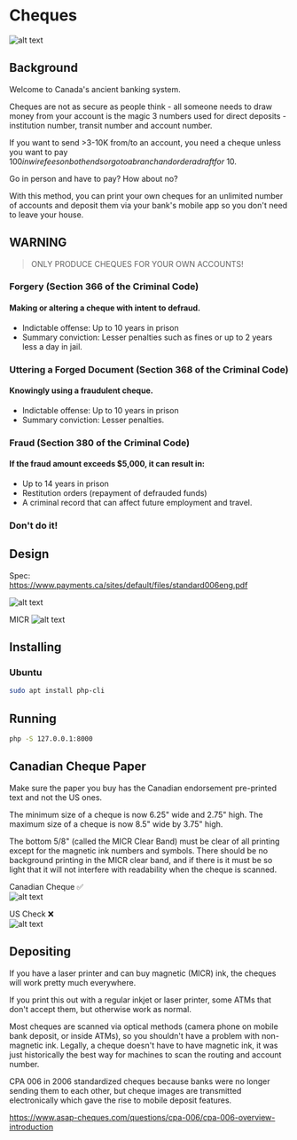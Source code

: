 Cheques
======

![alt text](image-5.png)

## Background
Welcome to Canada's ancient banking system.  

Cheques are not as secure as people think - all someone needs to draw money from your account is the magic 3 numbers used for direct deposits - institution number, transit number and account number.

If you want to send >3-10K from/to an account, you need a cheque unless you want to pay $100 in wire fees on both ends or go to a branch and order a draft for ~$10.

Go in person and have to pay? How about no?

With this method, you can print your own cheques for an unlimited number of accounts and deposit them via your bank's mobile app so you don't need to leave your house.

## WARNING

> ONLY PRODUCE CHEQUES FOR YOUR OWN ACCOUNTS!

### Forgery (Section 366 of the Criminal Code)
#### Making or altering a cheque with intent to defraud.
- Indictable offense: Up to 10 years in prison
- Summary conviction: Lesser penalties such as fines or up to 2 years less a day in jail.

### Uttering a Forged Document (Section 368 of the Criminal Code)
#### Knowingly using a fraudulent cheque.  
- Indictable offense: Up to 10 years in prison
- Summary conviction: Lesser penalties.

### Fraud (Section 380 of the Criminal Code)
#### If the fraud amount exceeds $5,000, it can result in:
- Up to 14 years in prison
- Restitution orders (repayment of defrauded funds)
- A criminal record that can affect future employment and travel.

### Don't do it!

## Design

Spec:  
https://www.payments.ca/sites/default/files/standard006eng.pdf

![alt text](image-2.png)

MICR 
![alt text](image-3.png)

## Installing
### Ubuntu
```bash
sudo apt install php-cli
```

## Running
```bash
php -S 127.0.0.1:8000
```

Canadian Cheque Paper
-----------

Make sure the paper you buy has the Canadian endorsement pre-printed text and not the US ones.

The minimum size of a cheque is now 6.25" wide and 2.75" high. The maximum size of a cheque is now 8.5" wide by 3.75" high.

The bottom 5/8" (called the MICR Clear Band) must be clear of all printing except for the magnetic ink numbers and symbols. There should be no background printing in the MICR clear band, and if there is it must be so light that it will not interfere with readability when the cheque is scanned.

Canadian Cheque ✅  
![alt text](image-1.png)

US Check ❌  
![alt text](image-4.png)

Depositing
----------

If you have a laser printer and can buy magnetic (MICR) ink, the cheques will work pretty much everywhere.

If you print this out with a regular inkjet or laser printer, some ATMs that don't accept them, but otherwise work as normal. 

Most cheques are scanned via optical methods (camera phone on mobile bank deposit, or inside ATMs), so you shouldn't have a problem with non-magnetic ink. Legally, a cheque doesn't have to have magnetic ink, it was just historically the best way for machines to scan the routing and account number.

CPA 006 in 2006 standardized cheques because banks were no longer sending them to each other, but cheque images are transmitted  electronically which gave the rise to mobile deposit features.

https://www.asap-cheques.com/questions/cpa-006/cpa-006-overview-introduction
